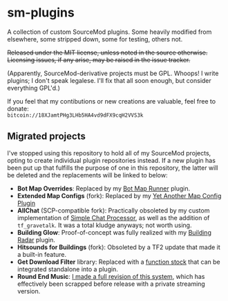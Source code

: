 sm-plugins
==========

A collection of custom SourceMod plugins.  Some heavily modified from elsewhere, some stripped down, some for testing, others not.

~~Released under the MIT license, unless noted in the source otherwise.  
Licensing issues, if any arise, may be raised in the issue tracker.~~

(Apparently, SourceMod-derivative projects must be GPL.  Whoops!  I write plugins; I don't speak legalese.  I'll fix that all soon enough, but consider everything GPL'd.)

If you feel that my contibutions or new creations are valuable, feel free to donate:  
`bitcoin://18XJamtPHg3LHb5HA4vd9dFX9cqH2VVS3k`

## Migrated projects
I've stopped using this repository to hold all of my SourceMod projects, opting to create individual plugin repositories instead.  If a new plugin has been put up that fulfills the purpose of one in this repository, the latter will be deleted and the replacements will be linked to below:

* **Bot Map Overrides**:  Replaced by my [Bot Map Runner](https://github.com/nosoop/SM-TFBotMapRunner) plugin.
* **Extended Map Configs** (fork):  Replaced by my [Yet Another Map Config Plugin](https://github.com/nosoop/SM-YetAnotherMapConfigPlugin)
* **AllChat** (SCP-compatible fork):  Practically obsoleted by my custom implementation of [Simple Chat Processor](https://git.csrd.science/nosoop/CSRD-SimpleChatProcessor), as well as the addition of `tf_gravetalk`.  It was a total kludge anyways; not worth using.
* **Building Glow**:  Proof-of-concept was fully realized with my [Building Radar](https://github.com/nosoop/SM-TFBuildingRadar) plugin.
* **Hitsounds for Buildings** (fork):  Obsoleted by a TF2 update that made it a built-in feature.
* **Get Download Filter** library:  Replaced with a [function stock](https://github.com/nosoop/stocksoup/blob/master/download_filter_query.inc) that can be integrated standalone into a plugin.
* **Round End Music**:  [I made a full revision of this system](http://git.csrd.science/nosoop/CSRD-RoundEndMusic), which has effectively been scrapped before release with a private streaming version.
